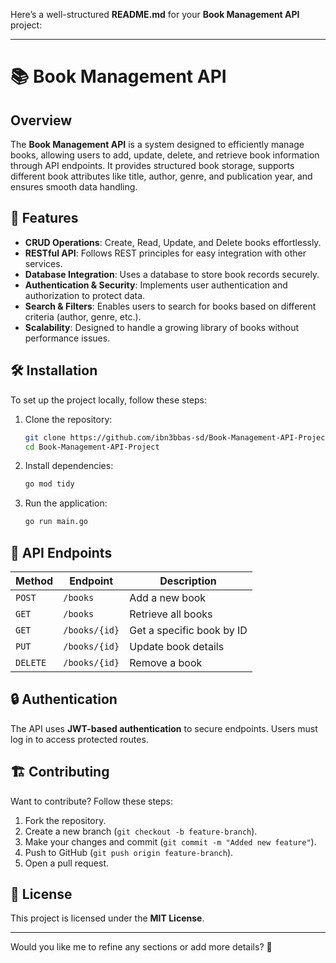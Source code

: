 Here’s a well-structured **README.md** for your **Book Management API** project:

---

# 📚 Book Management API

## Overview
The **Book Management API** is a system designed to efficiently manage books, allowing users to add, update, delete, and retrieve book information through API endpoints. It provides structured book storage, supports different book attributes like title, author, genre, and publication year, and ensures smooth data handling.

## 🚀 Features
- **CRUD Operations**: Create, Read, Update, and Delete books effortlessly.
- **RESTful API**: Follows REST principles for easy integration with other services.
- **Database Integration**: Uses a database to store book records securely.
- **Authentication & Security**: Implements user authentication and authorization to protect data.
- **Search & Filters**: Enables users to search for books based on different criteria (author, genre, etc.).
- **Scalability**: Designed to handle a growing library of books without performance issues.

## 🛠️ Installation
To set up the project locally, follow these steps:

1. Clone the repository:
   ```sh
   git clone https://github.com/ibn3bbas-sd/Book-Management-API-Project.git
   cd Book-Management-API-Project
   ```

2. Install dependencies:
   ```sh
   go mod tidy
   ```

3. Run the application:
   ```sh
   go run main.go
   ```

## 🔗 API Endpoints
| Method | Endpoint | Description |
|--------|---------|-------------|
| `POST` | `/books` | Add a new book |
| `GET` | `/books` | Retrieve all books |
| `GET` | `/books/{id}` | Get a specific book by ID |
| `PUT` | `/books/{id}` | Update book details |
| `DELETE` | `/books/{id}` | Remove a book |

## 🔒 Authentication
The API uses **JWT-based authentication** to secure endpoints. Users must log in to access protected routes.

## 🏗️ Contributing
Want to contribute? Follow these steps:
1. Fork the repository.
2. Create a new branch (`git checkout -b feature-branch`).
3. Make your changes and commit (`git commit -m "Added new feature"`).
4. Push to GitHub (`git push origin feature-branch`).
5. Open a pull request.

## 📜 License
This project is licensed under the **MIT License**.

---

Would you like me to refine any sections or add more details? 🚀
